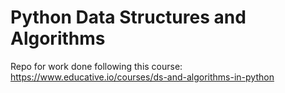 # Python Data Structures and Algorithms

Repo for work done following this course: 
https://www.educative.io/courses/ds-and-algorithms-in-python

